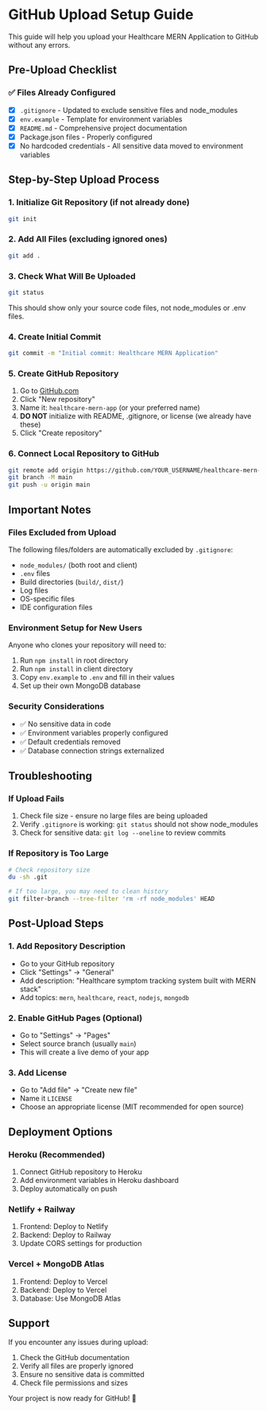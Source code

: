 # GitHub Upload Setup Guide

This guide will help you upload your Healthcare MERN Application to GitHub without any errors.

## Pre-Upload Checklist

### ✅ Files Already Configured
- [x] `.gitignore` - Updated to exclude sensitive files and node_modules
- [x] `env.example` - Template for environment variables
- [x] `README.md` - Comprehensive project documentation
- [x] Package.json files - Properly configured
- [x] No hardcoded credentials - All sensitive data moved to environment variables

## Step-by-Step Upload Process

### 1. Initialize Git Repository (if not already done)
```bash
git init
```

### 2. Add All Files (excluding ignored ones)
```bash
git add .
```

### 3. Check What Will Be Uploaded
```bash
git status
```
This should show only your source code files, not node_modules or .env files.

### 4. Create Initial Commit
```bash
git commit -m "Initial commit: Healthcare MERN Application"
```

### 5. Create GitHub Repository
1. Go to [GitHub.com](https://github.com)
2. Click "New repository"
3. Name it: `healthcare-mern-app` (or your preferred name)
4. **DO NOT** initialize with README, .gitignore, or license (we already have these)
5. Click "Create repository"

### 6. Connect Local Repository to GitHub
```bash
git remote add origin https://github.com/YOUR_USERNAME/healthcare-mern-app.git
git branch -M main
git push -u origin main
```

## Important Notes

### Files Excluded from Upload
The following files/folders are automatically excluded by `.gitignore`:
- `node_modules/` (both root and client)
- `.env` files
- Build directories (`build/`, `dist/`)
- Log files
- OS-specific files
- IDE configuration files

### Environment Setup for New Users
Anyone who clones your repository will need to:
1. Run `npm install` in root directory
2. Run `npm install` in client directory
3. Copy `env.example` to `.env` and fill in their values
4. Set up their own MongoDB database

### Security Considerations
- ✅ No sensitive data in code
- ✅ Environment variables properly configured
- ✅ Default credentials removed
- ✅ Database connection strings externalized

## Troubleshooting

### If Upload Fails
1. Check file size - ensure no large files are being uploaded
2. Verify `.gitignore` is working: `git status` should not show node_modules
3. Check for sensitive data: `git log --oneline` to review commits

### If Repository is Too Large
```bash
# Check repository size
du -sh .git

# If too large, you may need to clean history
git filter-branch --tree-filter 'rm -rf node_modules' HEAD
```

## Post-Upload Steps

### 1. Add Repository Description
- Go to your GitHub repository
- Click "Settings" → "General"
- Add description: "Healthcare symptom tracking system built with MERN stack"
- Add topics: `mern`, `healthcare`, `react`, `nodejs`, `mongodb`

### 2. Enable GitHub Pages (Optional)
- Go to "Settings" → "Pages"
- Select source branch (usually `main`)
- This will create a live demo of your app

### 3. Add License
- Go to "Add file" → "Create new file"
- Name it `LICENSE`
- Choose an appropriate license (MIT recommended for open source)

## Deployment Options

### Heroku (Recommended)
1. Connect GitHub repository to Heroku
2. Add environment variables in Heroku dashboard
3. Deploy automatically on push

### Netlify + Railway
1. Frontend: Deploy to Netlify
2. Backend: Deploy to Railway
3. Update CORS settings for production

### Vercel + MongoDB Atlas
1. Frontend: Deploy to Vercel
2. Backend: Deploy to Vercel
3. Database: Use MongoDB Atlas

## Support

If you encounter any issues during upload:
1. Check the GitHub documentation
2. Verify all files are properly ignored
3. Ensure no sensitive data is committed
4. Check file permissions and sizes

Your project is now ready for GitHub! 🚀
